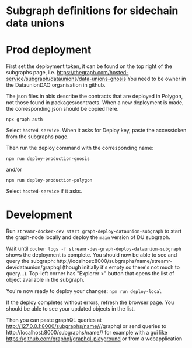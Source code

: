 # Subgraph definitions for sidechain data unions

# Prod deployment
First set the deployment token, it can be found on the top right of the subgraphs page, i.e. https://thegraph.com/hosted-service/subgraph/dataunions/data-unions-gnosis
You need to be owner in the DataunionDAO organisation in github.

The json files in abis describe the contracts that are deployed in Polygon, not those found in packages/contracts. When a new deployment is made, the corresponding json should be copied here.
```
npx graph auth
```
Select `hosted-service`.
When it asks for Deploy key, paste the accesstoken from the subgraphs page.

Then run the deploy command with the corresponding name:
```
npm run deploy-production-gnosis
```
and/or
```
npm run deploy-production-polygon
```
Select `hosted-service` if it asks.

# Development

Run `streamr-docker-dev start graph-deploy-dataunion-subgraph` to start the graph-node locally and deploy the `main` version of DU subgraph.

Wait until `docker logs -f streamr-dev-graph-deploy-dataunion-subgraph` shows the deployment is complete. You should now be able to see and query the subgraph: http://localhost:8000/subgraphs/name/streamr-dev/dataunion/graphql (though initially it's empty so there's not much to query...). Top-left corner has "Explorer >" button that opens the list of object available in the subgraph.

You're now ready to deploy your changes: `npm run deploy-local`

If the deploy completes without errors, refresh the browser page. You should be able to see your updated objects in the list.

Then you can paste graphQL queries at http://127.0.0.1:8000/subgraphs/name/<githubname>/<subgraphname>/graphql
or send queries to http://localhost:8000/subgraphs/name/<githubname>/<subgraphname>
for example with a gui like https://github.com/graphql/graphql-playground
or from a webapplication
